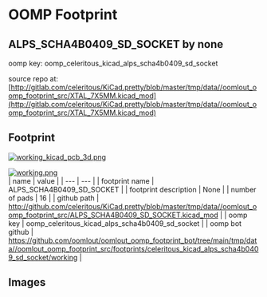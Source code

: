 # OOMP Footprint  
## ALPS_SCHA4B0409_SD_SOCKET  by none  
  
oomp key: oomp_celeritous_kicad_alps_scha4b0409_sd_socket  
  
source repo at: [http://gitlab.com/celeritous/KiCad.pretty/blob/master/tmp/data//oomlout_oomp_footprint_src/XTAL_7X5MM.kicad_mod](http://gitlab.com/celeritous/KiCad.pretty/blob/master/tmp/data//oomlout_oomp_footprint_src/XTAL_7X5MM.kicad_mod)  
## Footprint  
  
[![working_kicad_pcb_3d.png](working_kicad_pcb_3d_600.png)](working_kicad_pcb_3d.png)  
  
[![working.png](working_600.png)](working.png)  
| name | value | 
| --- | --- | 
| footprint name | ALPS_SCHA4B0409_SD_SOCKET | 
| footprint description | None | 
| number of pads | 16 | 
| github path | http://github.com/celeritous/KiCad.pretty/blob/master/tmp/data//oomlout_oomp_footprint_src/ALPS_SCHA4B0409_SD_SOCKET.kicad_mod | 
| oomp key | oomp_celeritous_kicad_alps_scha4b0409_sd_socket | 
| oomp bot github | https://github.com/oomlout/oomlout_oomp_footprint_bot/tree/main/tmp/data//oomlout_oomp_footprint_src/footprints/celeritous_kicad_alps_scha4b0409_sd_socket/working | 
## Images  
